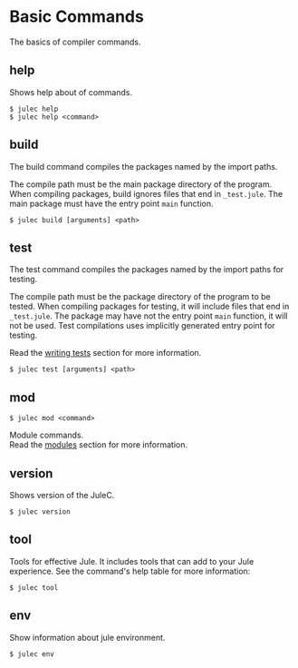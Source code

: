 # Basic Commands
The basics of compiler commands.

## help
Shows help about of commands.
```
$ julec help
$ julec help <command>
```

## build
The build command compiles the packages named by the import paths.

The compile path must be the main package directory of the program.
When compiling packages, build ignores files that end in `_test.jule`.
The main package must have the entry point `main` function.
```
$ julec build [arguments] <path>
```

## test
The test command compiles the packages named by the import paths for testing.

The compile path must be the package directory of the program to be tested.
When compiling packages for testing, it will include files that end in `_test.jule`.
The package may have not the entry point `main` function, it will not be used.
Test compilations uses implicitly generated entry point for testing.

Read the [writing tests](/debugging/testing/writing-tests) section for more information.
```
$ julec test [arguments] <path>
```

## mod
```
$ julec mod <command>
```
Module commands.\
Read the [modules](/packages/modules/) section for more information.

## version
Shows version of the JuleC.
```
$ julec version
```

## tool
Tools for effective Jule. It includes tools that can add to your Jule experience.
See the command's help table for more information:
```
$ julec tool
```

## env
Show information about jule environment.
```
$ julec env
```
